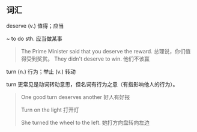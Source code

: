 
## 词汇

deserve (v.) 值得；应当

~ to do sth. 应当做某事

> The Prime Minister said that you deserve the reward. 总理说，你们值得受到奖赏。
> They didn't deserve to win. 他们不该赢

turn (n.) 行为；举止 (v.) 转动

turn 更常见是动词转动意思，但名词有行为之意（有指影响他人的行为）。

> One good turn deserves another 好人有好报
> 
> Turn on the light 打开灯
> 
> She turned the wheel to the left. 她打方向盘转向左边